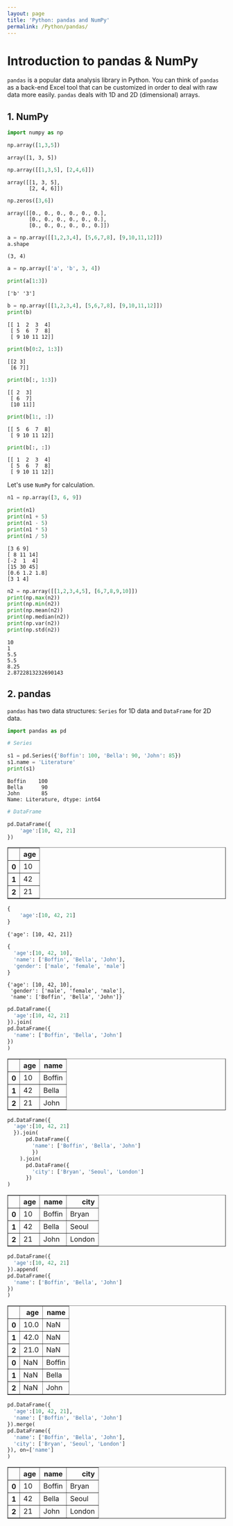 ```yaml
---
layout: page
title: 'Python: pandas and NumPy'
permalink: /Python/pandas/
---
```


# Introduction to pandas & NumPy

`pandas` is a popular data analysis library in Python. You can think of `pandas` as a back-end Excel tool that can be customized in order to deal with raw data more easily. `pandas` deals with 1D and 2D (dimensional) arrays.  

## 1. NumPy


```python
import numpy as np
```


```python
np.array([1,3,5])
```




    array([1, 3, 5])




```python
np.array([[1,3,5], [2,4,6]])
```




    array([[1, 3, 5],
           [2, 4, 6]])




```python
np.zeros([3,6])
```




    array([[0., 0., 0., 0., 0., 0.],
           [0., 0., 0., 0., 0., 0.],
           [0., 0., 0., 0., 0., 0.]])




```python
a = np.array([[1,2,3,4], [5,6,7,8], [9,10,11,12]])
a.shape
```




    (3, 4)




```python
a = np.array(['a', 'b', 3, 4])
```


```python
print(a[1:3])
```

    ['b' '3']



```python
b = np.array([[1,2,3,4], [5,6,7,8], [9,10,11,12]])
print(b)
```

    [[ 1  2  3  4]
     [ 5  6  7  8]
     [ 9 10 11 12]]



```python
print(b[0:2, 1:3])
```

    [[2 3]
     [6 7]]



```python
print(b[:, 1:3])
```

    [[ 2  3]
     [ 6  7]
     [10 11]]



```python
print(b[1:, :])
```

    [[ 5  6  7  8]
     [ 9 10 11 12]]



```python
print(b[:, :])
```

    [[ 1  2  3  4]
     [ 5  6  7  8]
     [ 9 10 11 12]]


Let's use `NumPy` for calculation.


```python
n1 = np.array([3, 6, 9])

print(n1)
print(n1 + 5)
print(n1 - 5)
print(n1 * 5)
print(n1 / 5)
```

    [3 6 9]
    [ 8 11 14]
    [-2  1  4]
    [15 30 45]
    [0.6 1.2 1.8]
    [3 1 4]



```python
n2 = np.array([[1,2,3,4,5], [6,7,8,9,10]])
print(np.max(n2))
print(np.min(n2))
print(np.mean(n2))
print(np.median(n2))
print(np.var(n2))
print(np.std(n2))
```

    10
    1
    5.5
    5.5
    8.25
    2.8722813232690143


## 2. pandas

`pandas` has two data structures: `Series` for 1D data and `DataFrame` for 2D data.

```python
import pandas as pd
```

```python
# Series

s1 = pd.Series({'Boffin': 100, 'Bella': 90, 'John': 85})
s1.name = 'Literature'
print(s1)
```

    Boffin    100
    Bella      90
    John       85
    Name: Literature, dtype: int64



```python
# DataFrame

pd.DataFrame({
    'age':[10, 42, 21]
})
```




<div>
<style scoped>
    .dataframe tbody tr th:only-of-type {
        vertical-align: middle;
    }

    .dataframe tbody tr th {
        vertical-align: top;
    }

    .dataframe thead th {
        text-align: right;
    }
</style>
<table border="1" class="dataframe">
  <thead>
    <tr style="text-align: right;">
      <th></th>
      <th>age</th>
    </tr>
  </thead>
  <tbody>
    <tr>
      <th>0</th>
      <td>10</td>
    </tr>
    <tr>
      <th>1</th>
      <td>42</td>
    </tr>
    <tr>
      <th>2</th>
      <td>21</td>
    </tr>
  </tbody>
</table>
</div>




```python
{
    'age':[10, 42, 21]
}
```




    {'age': [10, 42, 21]}




```python
{
  'age':[10, 42, 10],
  'name': ['Boffin', 'Bella', 'John'],
  'gender': ['male', 'female', 'male']
}
```




    {'age': [10, 42, 10],
     'gender': ['male', 'female', 'male'],
     'name': ['Boffin', 'Bella', 'John']}




```python
pd.DataFrame({
  'age':[10, 42, 21]
}).join(
pd.DataFrame({
  'name': ['Boffin', 'Bella', 'John']
})
)
```




<div>
<style scoped>
    .dataframe tbody tr th:only-of-type {
        vertical-align: middle;
    }

    .dataframe tbody tr th {
        vertical-align: top;
    }

    .dataframe thead th {
        text-align: right;
    }
</style>
<table border="1" class="dataframe">
  <thead>
    <tr style="text-align: right;">
      <th></th>
      <th>age</th>
      <th>name</th>
    </tr>
  </thead>
  <tbody>
    <tr>
      <th>0</th>
      <td>10</td>
      <td>Boffin</td>
    </tr>
    <tr>
      <th>1</th>
      <td>42</td>
      <td>Bella</td>
    </tr>
    <tr>
      <th>2</th>
      <td>21</td>
      <td>John</td>
    </tr>
  </tbody>
</table>
</div>




```python
pd.DataFrame({
  'age':[10, 42, 21]
  }).join(
      pd.DataFrame({
        'name': ['Boffin', 'Bella', 'John']
        })
    ).join(
      pd.DataFrame({
        'city': ['Bryan', 'Seoul', 'London']
      })
)
```




<div>
<style scoped>
    .dataframe tbody tr th:only-of-type {
        vertical-align: middle;
    }

    .dataframe tbody tr th {
        vertical-align: top;
    }

    .dataframe thead th {
        text-align: right;
    }
</style>
<table border="1" class="dataframe">
  <thead>
    <tr style="text-align: right;">
      <th></th>
      <th>age</th>
      <th>name</th>
      <th>city</th>
    </tr>
  </thead>
  <tbody>
    <tr>
      <th>0</th>
      <td>10</td>
      <td>Boffin</td>
      <td>Bryan</td>
    </tr>
    <tr>
      <th>1</th>
      <td>42</td>
      <td>Bella</td>
      <td>Seoul</td>
    </tr>
    <tr>
      <th>2</th>
      <td>21</td>
      <td>John</td>
      <td>London</td>
    </tr>
  </tbody>
</table>
</div>




```python
pd.DataFrame({
  'age':[10, 42, 21]
}).append(
pd.DataFrame({
  'name': ['Boffin', 'Bella', 'John']
})
)
```




<div>
<style scoped>
    .dataframe tbody tr th:only-of-type {
        vertical-align: middle;
    }

    .dataframe tbody tr th {
        vertical-align: top;
    }

    .dataframe thead th {
        text-align: right;
    }
</style>
<table border="1" class="dataframe">
  <thead>
    <tr style="text-align: right;">
      <th></th>
      <th>age</th>
      <th>name</th>
    </tr>
  </thead>
  <tbody>
    <tr>
      <th>0</th>
      <td>10.0</td>
      <td>NaN</td>
    </tr>
    <tr>
      <th>1</th>
      <td>42.0</td>
      <td>NaN</td>
    </tr>
    <tr>
      <th>2</th>
      <td>21.0</td>
      <td>NaN</td>
    </tr>
    <tr>
      <th>0</th>
      <td>NaN</td>
      <td>Boffin</td>
    </tr>
    <tr>
      <th>1</th>
      <td>NaN</td>
      <td>Bella</td>
    </tr>
    <tr>
      <th>2</th>
      <td>NaN</td>
      <td>John</td>
    </tr>
  </tbody>
</table>
</div>




```python
pd.DataFrame({
  'age':[10, 42, 21],
  'name': ['Boffin', 'Bella', 'John']
}).merge(
pd.DataFrame({
  'name': ['Boffin', 'Bella', 'John'],
  'city': ['Bryan', 'Seoul', 'London']
}), on=['name']
)
```




<div>
<style scoped>
    .dataframe tbody tr th:only-of-type {
        vertical-align: middle;
    }

    .dataframe tbody tr th {
        vertical-align: top;
    }

    .dataframe thead th {
        text-align: right;
    }
</style>
<table border="1" class="dataframe">
  <thead>
    <tr style="text-align: right;">
      <th></th>
      <th>age</th>
      <th>name</th>
      <th>city</th>
    </tr>
  </thead>
  <tbody>
    <tr>
      <th>0</th>
      <td>10</td>
      <td>Boffin</td>
      <td>Bryan</td>
    </tr>
    <tr>
      <th>1</th>
      <td>42</td>
      <td>Bella</td>
      <td>Seoul</td>
    </tr>
    <tr>
      <th>2</th>
      <td>21</td>
      <td>John</td>
      <td>London</td>
    </tr>
  </tbody>
</table>
</div>



